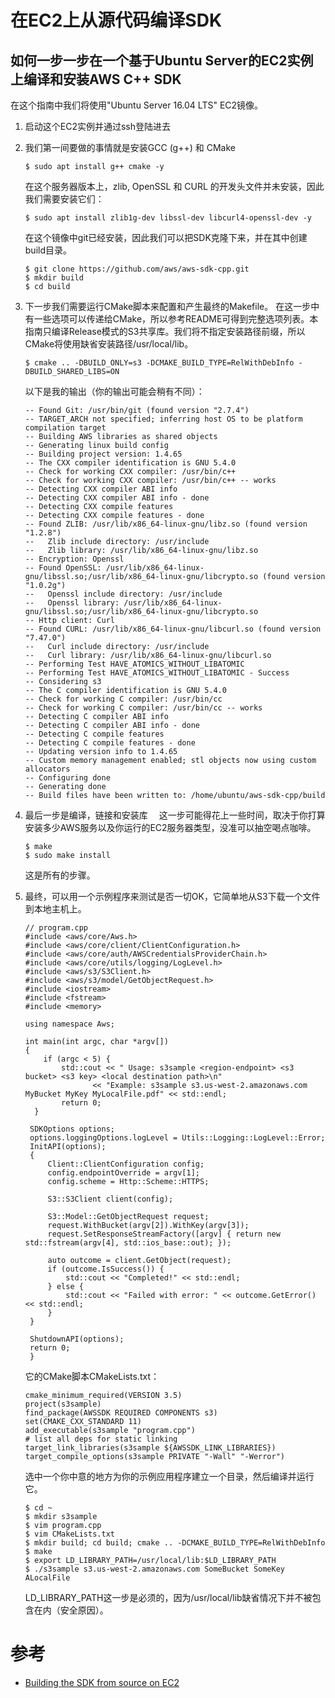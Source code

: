 # 在EC2上从源代码编译SDK
## 如何一步一步在一个基于Ubuntu Server的EC2实例上编译和安装AWS C++ SDK
在这个指南中我们将使用"Ubuntu Server 16.04 LTS" EC2镜像。
1. 启动这个EC2实例并通过ssh登陆进去
2. 我们第一间要做的事情就是安装GCC (g++) 和 CMake
    ```
    $ sudo apt install g++ cmake -y
    ```
   在这个服务器版本上，zlib, OpenSSL 和 CURL 的开发头文件并未安装，因此我们需要安装它们：
   ```
   $ sudo apt install zlib1g-dev libssl-dev libcurl4-openssl-dev -y
    ```
    
    在这个镜像中git已经安装，因此我们可以把SDK克隆下来，并在其中创建build目录。
   ```
   $ git clone https://github.com/aws/aws-sdk-cpp.git
   $ mkdir build
   $ cd build
   ```
3. 下一步我们需要运行CMake脚本来配置和产生最终的Makefile。
   在这一步中有一些选项可以传递给CMake，所以参考README可得到完整选项列表。本指南只编译Release模式的S3共享库。我们将不指定安装路径前缀，所以CMake将使用缺省安装路径/usr/local/lib。
   ```
   $ cmake .. -DBUILD_ONLY=s3 -DCMAKE_BUILD_TYPE=RelWithDebInfo -DBUILD_SHARED_LIBS=ON
   ```
   以下是我的输出（你的输出可能会稍有不同）：
   ```
   -- Found Git: /usr/bin/git (found version "2.7.4")
   -- TARGET_ARCH not specified; inferring host OS to be platform compilation target
   -- Building AWS libraries as shared objects
   -- Generating linux build config
   -- Building project version: 1.4.65
   -- The CXX compiler identification is GNU 5.4.0
   -- Check for working CXX compiler: /usr/bin/c++
   -- Check for working CXX compiler: /usr/bin/c++ -- works
   -- Detecting CXX compiler ABI info
   -- Detecting CXX compiler ABI info - done
   -- Detecting CXX compile features
   -- Detecting CXX compile features - done
   -- Found ZLIB: /usr/lib/x86_64-linux-gnu/libz.so (found version "1.2.8")
   --   Zlib include directory: /usr/include
   --   Zlib library: /usr/lib/x86_64-linux-gnu/libz.so
   -- Encryption: Openssl
   -- Found OpenSSL: /usr/lib/x86_64-linux-gnu/libssl.so;/usr/lib/x86_64-linux-gnu/libcrypto.so (found version "1.0.2g")
   --   Openssl include directory: /usr/include
   --   Openssl library: /usr/lib/x86_64-linux-gnu/libssl.so;/usr/lib/x86_64-linux-gnu/libcrypto.so
   -- Http client: Curl
   -- Found CURL: /usr/lib/x86_64-linux-gnu/libcurl.so (found version "7.47.0")
   --   Curl include directory: /usr/include
   --   Curl library: /usr/lib/x86_64-linux-gnu/libcurl.so
   -- Performing Test HAVE_ATOMICS_WITHOUT_LIBATOMIC
   -- Performing Test HAVE_ATOMICS_WITHOUT_LIBATOMIC - Success
   -- Considering s3
   -- The C compiler identification is GNU 5.4.0
   -- Check for working C compiler: /usr/bin/cc
   -- Check for working C compiler: /usr/bin/cc -- works
   -- Detecting C compiler ABI info
   -- Detecting C compiler ABI info - done
   -- Detecting C compile features
   -- Detecting C compile features - done
   -- Updating version info to 1.4.65
   -- Custom memory management enabled; stl objects now using custom allocators
   -- Configuring done
   -- Generating done
   -- Build files have been written to: /home/ubuntu/aws-sdk-cpp/build
   ```
4. 最后一步是编译，链接和安装库
　这一步可能得花上一些时间，取决于你打算安装多少AWS服务以及你运行的EC2服务器类型，没准可以抽空喝点咖啡。
    ```
    $ make
    $ sudo make install
    ```
    这是所有的步骤。
5. 最终，可以用一个示例程序来测试是否一切OK，它简单地从S3下载一个文件到本地主机上。
   ```
   // program.cpp
   #include <aws/core/Aws.h>
   #include <aws/core/client/ClientConfiguration.h>
   #include <aws/core/auth/AWSCredentialsProviderChain.h>
   #include <aws/core/utils/logging/LogLevel.h>
   #include <aws/s3/S3Client.h>
   #include <aws/s3/model/GetObjectRequest.h>
   #include <iostream>
   #include <fstream>
   #include <memory>

   using namespace Aws;

   int main(int argc, char *argv[])
   {
       if (argc < 5) {
           std::cout << " Usage: s3sample <region-endpoint> <s3 bucket> <s3 key> <local destination path>\n"
                  << "Example: s3sample s3.us-west-2.amazonaws.com MyBucket MyKey MyLocalFile.pdf" << std::endl;
           return 0;
     }

    SDKOptions options;
    options.loggingOptions.logLevel = Utils::Logging::LogLevel::Error;
    InitAPI(options);
    {
        Client::ClientConfiguration config;
        config.endpointOverride = argv[1];
        config.scheme = Http::Scheme::HTTPS;

        S3::S3Client client(config);

        S3::Model::GetObjectRequest request;
        request.WithBucket(argv[2]).WithKey(argv[3]);
        request.SetResponseStreamFactory([argv] { return new std::fstream(argv[4], std::ios_base::out); });

        auto outcome = client.GetObject(request);
        if (outcome.IsSuccess()) {
            std::cout << "Completed!" << std::endl;
        } else {
            std::cout << "Failed with error: " << outcome.GetError() << std::endl;
        }
    }

    ShutdownAPI(options);
    return 0;
    }
   ```
   它的CMake脚本CMakeLists.txt：
    ```
    cmake_minimum_required(VERSION 3.5)
   project(s3sample)
   find_package(AWSSDK REQUIRED COMPONENTS s3)
   set(CMAKE_CXX_STANDARD 11)
   add_executable(s3sample "program.cpp")
   # list all deps for static linking
   target_link_libraries(s3sample ${AWSSDK_LINK_LIBRARIES})
   target_compile_options(s3sample PRIVATE "-Wall" "-Werror")
    ```
    选中一个你中意的地方为你的示例应用程序建立一个目录，然后编译并运行它。
    ```
    $ cd ~
   $ mkdir s3sample
   $ vim program.cpp
   $ vim CMakeLists.txt
   $ mkdir build; cd build; cmake .. -DCMAKE_BUILD_TYPE=RelWithDebInfo
   $ make
   $ export LD_LIBRARY_PATH=/usr/local/lib:$LD_LIBRARY_PATH
   $ ./s3sample s3.us-west-2.amazonaws.com SomeBucket SomeKey ALocalFile
    ```

    LD_LIBRARY_PATH这一步是必须的，因为/usr/local/lib缺省情况下并不被包含在内（安全原因）。
# 参考
- [Building the SDK from source on EC2](https://github.com/aws/aws-sdk-cpp/wiki/Building-the-SDK-from-source-on-EC2)